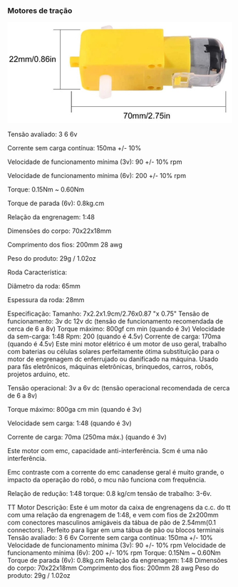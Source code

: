 ### Motores de tração

![Motores de tração](../imgs/Motor%20DC.jpg)



Tensão avaliado: 3 6 6v

Corrente sem carga contínua: 150ma +/- 10%

Velocidade de funcionamento mínima (3v): 90 +/- 10% rpm

Velocidade de funcionamento mínima (6v): 200 +/- 10% rpm

Torque: 0.15Nm ~ 0.60Nm

Torque de parada (6v): 0.8kg.cm

Relação da engrenagem: 1:48

Dimensões do corpo: 70x22x18mm

Comprimento dos fios: 200mm 28 awg

Peso do produto: 29g / 1.02oz

Roda Característica:

Diâmetro da roda: 65mm

Espessura da roda: 28mm


Especificação:
Tamanho: 7x2.2x1.9cm/2.76x0.87 "x 0.75"
Tensão de funcionamento: 3v dc 12v dc (tensão de funcionamento recomendada de cerca de 6 a 8v)
Torque máximo: 800gf cm min (quando é 3v)
Velocidade da sem-carga: 1:48
Rpm: 200 (quando é 4.5v)
Corrente de carga: 170ma (quando é 4.5v)
Este mini motor elétrico é um motor de uso geral, trabalho com baterias ou células solares perfeitamente ótima substituição para o motor de engrenagem dc enferrujado ou danificado na máquina.
Usado para fãs eletrônicos, máquinas eletrônicas, brinquedos, carros, robôs, projetos arduino, etc.


Tensão operacional: 3v a 6v dc (tensão operacional recomendada de cerca de 6 a 8v)

Torque máximo: 800ga cm min (quando é 3v)

Velocidade sem carga: 1:48 (quando é 3v)

Corrente de carga: 70ma (250ma máx.) (quando é 3v)

Este motor com emc, capacidade anti-interferência. Scm é uma não interferência.

Emc contraste com a corrente do emc canadense geral é muito grande, o impacto da operação do robô, o mcu não funciona com frequência.

Relação de redução: 1:48 torque: 0.8 kg/cm tensão de trabalho: 3-6v.


TT Motor Descrição:
Este é um motor da caixa de engrenagens da c.c. do tt com uma relação da engrenagem de 1:48, e vem com fios de 2x200mm com conectores masculinos amigáveis da tábua de pão de 2.54mm(0.1 connectors). Perfeito para ligar em uma tábua de pão ou blocos terminais
Tensão avaliado: 3 6 6v
Corrente sem carga contínua: 150ma +/- 10%
Velocidade de funcionamento mínima (3v): 90 +/- 10% rpm
Velocidade de funcionamento mínima (6v): 200 +/- 10% rpm
Torque: 0.15Nm ~ 0.60Nm
Torque de parada (6v): 0.8kg.cm
Relação da engrenagem: 1:48
Dimensões do corpo: 70x22x18mm
Comprimento dos fios: 200mm 28 awg
Peso do produto: 29g / 1.02oz
